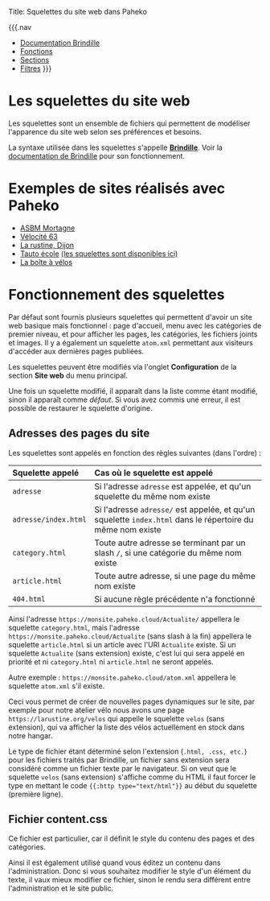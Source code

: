 Title: Squelettes du site web dans Paheko

{{{.nav
* [Documentation Brindille](brindille.html)
* [Fonctions](brindille_functions.html)
* [Sections](brindille_sections.html)
* [Filtres](brindille_modifiers.html)
}}}

# Les squelettes du site web

Les squelettes sont un ensemble de fichiers qui permettent de modéliser l'apparence du site web selon ses préférences et besoins.

La syntaxe utilisée dans les squelettes s'appelle **[Brindille](brindille.html)**. Voir la [documentation de Brindille](brindille.html) pour son fonctionnement.

# Exemples de sites réalisés avec Paheko

* [ASBM Mortagne](https://asbm-mortagne.fr/)
* [Vélocité 63](https://www.velocite63.fr/)
* [La rustine, Dijon](https://larustine.org/)
* [Tauto école](https://tauto-ecole.net/) [(les squelettes sont disponibles ici)](https://gitlab.com/noizette/squelettes-garradin-tauto-ecole/)
* [La boîte à vélos](https://boiteavelos.chenove.net/)

# Fonctionnement des squelettes

Par défaut sont fournis plusieurs squelettes qui permettent d'avoir un site web basique mais fonctionnel : page d'accueil, menu avec les catégories de premier niveau, et pour afficher les pages, les catégories, les fichiers joints et images. Il y a également un squelette `atom.xml` permettant aux visiteurs d'accéder aux dernières pages publiées.

Les squelettes peuvent être modifiés via l'onglet **Configuration** de la section **Site web** du menu principal.

Une fois un squelette modifié, il apparaît dans la liste comme étant modifié, sinon il apparaît comme *défaut*. Si vous avez commis une erreur, il est possible de restaurer le squelette d'origine.

## Adresses des pages du site

Les squelettes sont appelés en fonction des règles suivantes (dans l'ordre) :

| Squelette appelé | Cas où le squelette est appelé |
| :---- | :---- |
| `adresse` | Si l'adresse `adresse` est appelée, et qu'un squelette du même nom existe |
| `adresse/index.html` | Si l'adresse `adresse/` est appelée, et qu'un squelette `index.html` dans le répertoire du même nom existe |
| `category.html` | Toute autre adresse se terminant par un slash `/`, si une catégorie du même nom existe |
| `article.html` | Toute autre adresse, si une page du même nom existe | 
| `404.html` | Si aucune règle précédente n'a fonctionné |

Ainsi l'adresse `https://monsite.paheko.cloud/Actualite/` appellera le squelette `category.html`, mais l'adresse `https://monsite.paheko.cloud/Actualite` (sans slash à la fin) appellera le squelette `article.html` si un article avec l'URI `Actualite` existe. Si un squelette `Actualite` (sans extension) existe, c'est lui qui sera appelé en priorité et ni `category.html` ni `article.html` ne seront appelés.

Autre exemple : `https://monsite.paheko.cloud/atom.xml` appellera le squelette `atom.xml` s'il existe.

Ceci vous permet de créer de nouvelles pages dynamiques sur le site, par exemple pour notre atelier vélo nous avons une page `https://larustine.org/velos` qui appelle le squelette `velos` (sans extension), qui va afficher la liste des vélos actuellement en stock dans notre hangar.

Le type de fichier étant déterminé selon l'extension (`.html, .css, etc.`) pour les fichiers traités par Brindille, un fichier sans extension sera considéré comme un fichier texte par le navigateur. Si on veut que le squelette `velos` (sans extension) s'affiche comme du HTML il faut forcer le type en mettant le code `{{:http type="text/html"}}` au début du squelette (première ligne).

## Fichier content.css

Ce fichier est particulier, car il définit le style du contenu des pages et des catégories.

Ainsi il est également utilisé quand vous éditez un contenu dans l'administration. Donc si vous souhaitez modifier le style d'un élément du texte, il vaux mieux modifier ce fichier, sinon le rendu sera différent entre l'administration et le site public.
